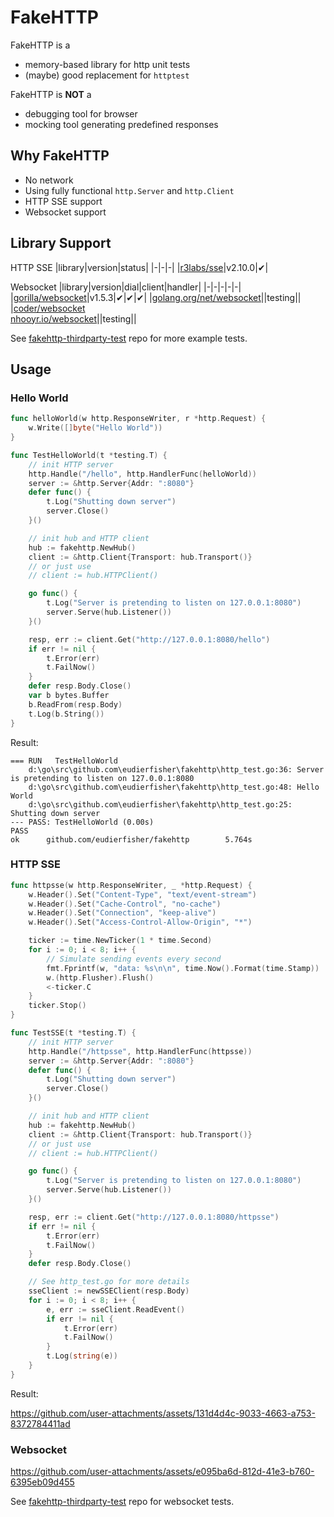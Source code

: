 # FakeHTTP

FakeHTTP is a

- memory-based library for http unit tests
- (maybe) good replacement for `httptest`

FakeHTTP is **NOT** a

- debugging tool for browser
- mocking tool generating predefined responses

## Why FakeHTTP

- No network
- Using fully functional `http.Server` and `http.Client`
- HTTP SSE support
- Websocket support

## Library Support

HTTP SSE
|library|version|status|
|-|-|-|
|[r3labs/sse](https://github.com/r3labs/sse)|v2.10.0|✔|

Websocket
|library|version|dial|client|handler|
|-|-|-|-|-|
|[gorilla/websocket](https://github.com/gorilla/websocket)|v1.5.3|✔|✔|✔|
|[golang.org/net/websocket](https://github.com/golang/net)||testing||
|[coder/websocket<br>nhooyr.io/websocket](https://github.com/nhooyr/websocket)||testing||

See [fakehttp-thirdparty-test](https://github.com/eudierfisher/fakehttp-thirdparty-test) repo for more example tests.

## Usage

### Hello World

```go
func helloWorld(w http.ResponseWriter, r *http.Request) {
	w.Write([]byte("Hello World"))
}

func TestHelloWorld(t *testing.T) {
	// init HTTP server
	http.Handle("/hello", http.HandlerFunc(helloWorld))
	server := &http.Server{Addr: ":8080"}
	defer func() {
		t.Log("Shutting down server")
		server.Close()
	}()

	// init hub and HTTP client
	hub := fakehttp.NewHub()
	client := &http.Client{Transport: hub.Transport()}
	// or just use
	// client := hub.HTTPClient()

	go func() {
		t.Log("Server is pretending to listen on 127.0.0.1:8080")
		server.Serve(hub.Listener())
	}()

	resp, err := client.Get("http://127.0.0.1:8080/hello")
	if err != nil {
		t.Error(err)
		t.FailNow()
	}
	defer resp.Body.Close()
	var b bytes.Buffer
	b.ReadFrom(resp.Body)
	t.Log(b.String())
}
```

Result:
```shell
=== RUN   TestHelloWorld
    d:\go\src\github.com\eudierfisher\fakehttp\http_test.go:36: Server is pretending to listen on 127.0.0.1:8080
    d:\go\src\github.com\eudierfisher\fakehttp\http_test.go:48: Hello World
    d:\go\src\github.com\eudierfisher\fakehttp\http_test.go:25: Shutting down server
--- PASS: TestHelloWorld (0.00s)
PASS
ok      github.com/eudierfisher/fakehttp        5.764s
```

### HTTP SSE

```go
func httpsse(w http.ResponseWriter, _ *http.Request) {
	w.Header().Set("Content-Type", "text/event-stream")
	w.Header().Set("Cache-Control", "no-cache")
	w.Header().Set("Connection", "keep-alive")
	w.Header().Set("Access-Control-Allow-Origin", "*")

	ticker := time.NewTicker(1 * time.Second)
	for i := 0; i < 8; i++ {
		// Simulate sending events every second
		fmt.Fprintf(w, "data: %s\n\n", time.Now().Format(time.Stamp))
		w.(http.Flusher).Flush()
		<-ticker.C
	}
	ticker.Stop()
}

func TestSSE(t *testing.T) {
	// init HTTP server
	http.Handle("/httpsse", http.HandlerFunc(httpsse))
	server := &http.Server{Addr: ":8080"}
	defer func() {
		t.Log("Shutting down server")
		server.Close()
	}()

	// init hub and HTTP client
	hub := fakehttp.NewHub()
	client := &http.Client{Transport: hub.Transport()}
	// or just use
	// client := hub.HTTPClient()

	go func() {
		t.Log("Server is pretending to listen on 127.0.0.1:8080")
		server.Serve(hub.Listener())
	}()

	resp, err := client.Get("http://127.0.0.1:8080/httpsse")
	if err != nil {
		t.Error(err)
		t.FailNow()
	}
	defer resp.Body.Close()

	// See http_test.go for more details
	sseClient := newSSEClient(resp.Body)
	for i := 0; i < 8; i++ {
		e, err := sseClient.ReadEvent()
		if err != nil {
			t.Error(err)
			t.FailNow()
		}
		t.Log(string(e))
	}
}
```

Result:

https://github.com/user-attachments/assets/131d4d4c-9033-4663-a753-8372784411ad

### Websocket

https://github.com/user-attachments/assets/e095ba6d-812d-41e3-b760-6395eb09d455

See [fakehttp-thirdparty-test](https://github.com/eudierfisher/fakehttp-thirdparty-test) repo for websocket tests.
